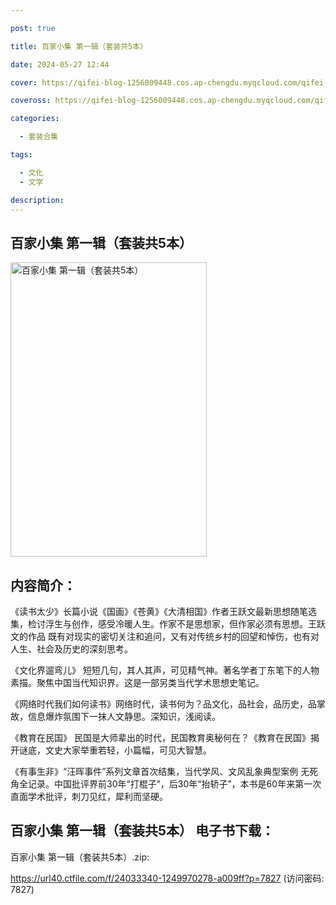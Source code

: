 ```yaml
---

post: true

title: 百家小集 第一辑（套装共5本）

date: 2024-05-27 12:44

cover: https://qifei-blog-1256009448.cos.ap-chengdu.myqcloud.com/qifei-blog/6600d6239f345e8d0367d39b.jpg

coveross: https://qifei-blog-1256009448.cos.ap-chengdu.myqcloud.com/qifei-blog/6600d6239f345e8d0367d39b.jpg

categories:

  - 套装合集

tags:

  - 文化
  - 文学

description:
---
```


## 百家小集 第一辑（套装共5本）
<img alt="百家小集 第一辑（套装共5本） " class="aligncenter loading" data-was-processed="true" decoding="async" fetchpriority="high" height="471" src="https://qifei-blog-1256009448.cos.ap-chengdu.myqcloud.com/qifei-blog/6600d6239f345e8d0367d39b.jpg " style="cursor: zoom-in;" width="314"/>

## 内容简介：

《读书太少》长篇小说《国画》《苍黄》《大清相国》作者王跃文最新思想随笔选集，检讨浮生与创作，感受冷暖人生。作家不是思想家，但作家必须有思想。王跃文的作品 既有对现实的密切关注和追问，又有对传统乡村的回望和悼伤，也有对人生、社会及历史的深刻思考。

《文化界遛弯儿》 短短几句，其人其声，可见精气神。著名学者丁东笔下的人物素描。聚焦中国当代知识界。这是一部另类当代学术思想史笔记。

《网络时代我们如何读书》网络时代，读书何为？品文化，品社会，品历史，品掌故，信息爆炸氛围下一抹人文静思。深知识，浅阅读。

《教育在民国》 民国是大师辈出的时代，民国教育奥秘何在？《教育在民国》揭开谜底，文史大家举重若轻，小篇幅，可见大智慧。

《有事生非》“汪晖事件”系列文章首次结集，当代学风、文风乱象典型案例 无死角全记录。中国批评界前30年“打棍子”，后30年“抬轿子”，本书是60年来第一次直面学术批评，刺刀见红，犀利而坚硬。

## 百家小集 第一辑（套装共5本） 电子书下载：



百家小集 第一辑（套装共5本）.zip: 

https://url40.ctfile.com/f/24033340-1249970278-a009ff?p=7827 (访问密码: 7827)
